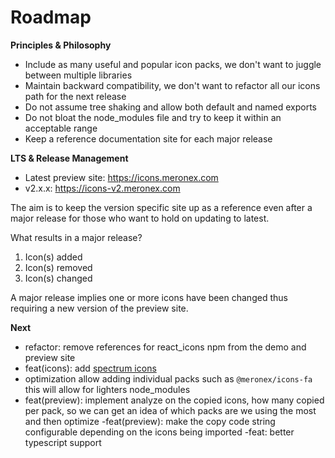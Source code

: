 # Roadmap

**Principles & Philosophy**
- Include as many useful and popular icon packs,  we don't want to juggle between multiple libraries
- Maintain backward compatibility, we don't want to refactor all our icons path for the next release 
- Do not assume tree shaking and allow both default and named exports 
- Do not bloat the node_modules file and try to keep it within an acceptable range
- Keep a reference documentation site for each major release 

**LTS & Release Management**

- Latest preview site: https://icons.meronex.com
- v2.x.x: https://icons-v2.meronex.com

The aim is to keep the version specific site up as a reference even after a major release for those who want to hold
on updating to latest.

What results in a major release?

1. Icon(s) added
2. Icon(s) removed
3. Icon(s) changed 

A major release implies one or more icons have been changed thus requiring a new version of the preview site. 

**Next** 

- refactor: remove references for react_icons npm from the demo and preview site
- feat(icons): add [spectrum icons](https://lachlanjc.com/spectrum-icons/)
- optimization allow adding individual packs such as ```@meronex/icons-fa``` this will allow for lighters 
node_modules
- feat(preview): implement analyze on the copied icons, how many copied per pack, so we can get an idea of 
which packs are we using the most and then optimize 
-feat(preview): make the copy code string configurable depending on the icons being imported
-feat: better typescript support

 

